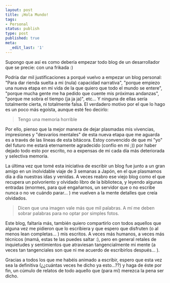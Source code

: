 ```yaml
---
layout: post
title: ¡Hola Mundo!
tags:
- Personal
status: publish
type: post
published: true
meta:
  _edit_last: '1'
---
```

Supongo que así es como debería empezar todo blog de un desarrollador que se precie: con una frikada :)
<!-- more -->

Podría dar mil justificaciones a porqué vuelvo a empezar un blog personal: "Para dar rienda suelta a mi (nula) capacidad narrativa", "porque empiezo una nueva etapa en mi vida de la que quiero que todo el mundo se entere", "porque mucha gente me ha pedido que cuente mis próximas andanzas", "porque me sobra el tiempo (ja ja ja)", etc... Y ninguna de ellas sería totalmente cierta, ni totalmente falsa. El verdadero motivo por el que lo hago es un poco más egoísta, aunque esté feo decirlo:
<blockquote>Tengo una memoria horrible</blockquote>
Por ello, pienso que la mejor manera de dejar plasmadas mis vivencias, impresiones y "desvaríos mentales" de esta nueva etapa que me aguarda es a través de las líneas de esta bitácora. Estoy convencido de que mi "yo" del futuro me estará eternamente agradecido (confío en mi ;)) por haber dejado todo esto por escrito, no a expensas de mi cada día más deteriorada y selectiva memoria.

La última vez que tomé esta iniciativa de escribir un blog fue junto a un gran amigo en un inolvidable viaje de 3 semanas a Japón, en el que plasmamos día a día nuestras idas y venidas. A veces reabro ese viejo blog como el que recupera un polvoriento y olvidado libro de la biblioteca, y leyendo algunas entradas (enormes, para qué engañarnos, un servidor que o no escribe nunca o no ve cuándo parar... ) me vuelven a la mente detalles que creía olvidados.
<blockquote>Dicen que una imagen vale más que mil palabras. A mí me deben sobrar palabras para no optar por simples fotos.</blockquote>
Este blog, faltaría más, también quiero compartirlo con todos aquellos que alguna vez me pidieron que lo escribiera y que espero que disfruten (o al menos lean completas... ) mis escritos. A veces más humanos, a veces más técnicos (mamá, estas te las puedes saltar :), pero en general retales de inquietudes y sentimientos que atraviesan tangencialmente mi mente (a veces tan tangenciales son que ni me acuerdo de escribirlos después... ).

Gracias a todos los que me habéis animado a escribir, espero que esta vez sea la definitiva (¿¿cuántas veces he dicho ya esto...??) y haga de éste por fin, un cúmulo de relatos de todo aquello que (para mí) merezca la pena ser dicho.

